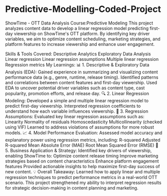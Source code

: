 # Predictive-Modelling-Coded-Project
ShowTime - OTT Data Analysis
Course:Predictive Modeling
This project analyzes content data to develop a linear regression model predicting first-day viewership on ShowTime's OTT platform. By identifying key driver variables, we aim to optimize content scheduling, marketing strategies, and platform features to increase viewership and enhance user engagement.

Skills & Tools Covered:
Descriptive Analytics
Exploratory Data Analysis
Linear regression
Linear regression assumptions
Multiple linear regression
Regression metrics
My Learnings:
📊 1. Descriptive & Exploratory Data Analysis (EDA): Gained experience in summarizing and visualizing content performance data (e.g., genre, runtime, release timing). Identified patterns and correlations between content features and first-day viewership. Used EDA to uncover potential driver variables such as content type, cast popularity, promotion efforts, and release day. 🔍 2. Linear Regression Modeling: Developed a simple and multiple linear regression model to predict first-day viewership. Interpreted regression coefficients to understand how each variable influences viewership. 📐 3. Regression Assumptions: Evaluated key linear regression assumptions such as: Linearity Normality of residuals Homoscedasticity Multicollinearity (checked using VIF) Learned to address violations of assumptions for more robust models. 📈 4. Model Performance Evaluation: Assessed model accuracy and explanatory power using regression metrics, including: R-squared Adjusted R-squared Mean Absolute Error (MAE) Root Mean Squared Error (RMSE) 🧠 5. Business Application & Strategy: Identified key drivers of viewership, enabling ShowTime to: Optimize content release timing Improve marketing strategies based on content characteristics Enhance platform engagement features Provided actionable insights to help maximize first-day success of new content. 💡 Overall Takeaway: Learned how to apply linear and multiple regression techniques to predict performance metrics in a real-world OTT scenario. This project strengthened my ability to interpret regression results for strategic decision-making in content planning and marketing.
